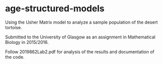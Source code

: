 # age-structured-models

Using the Usher Matrix model to analyze a sample population of the desert tortoise.

Submitted to the University of Glasgow as an assignment in Mathematical Biology in 2015/2016.

Follow 2019862Lab2.pdf for analysis of the results and documentation of the code.
